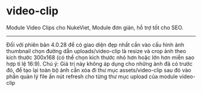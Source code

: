 video-clip
==========

Module Video Clips cho NukeViet, Module đơn giản, hỗ trợ tốt cho SEO.

----------------
Đối với phiên bản 4.0.28 để có giao diện đẹp nhất cần vào cấu hình ảnh thumbnail chọn đường dẫn uploads/video-clip là resize và crop ảnh theo kích thước 300x168 (có thể chọn kích thước nhỏ hơn hoặc lớn hơn miễn sao hợp tỉ lệ 16:9). Chú ý: Giá trị này không áp dụng cho những ảnh đã có trước đó, để tạo lại toàn bộ ảnh cần xóa đi thư mục assets/video-clip sau đó vào phần quản lý file ấn nút refresh cho từng thư mục upload của module video-clip
